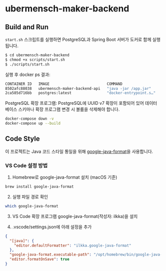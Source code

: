 # ubermensch-maker-backend

## Build and Run

`start.sh` 스크립트를 실행하면 PostgreSQL과 Spring Boot 서버가 도커로 함께 실행됩니다.

```bash
$ cd ubermensch-maker-backend
$ chmod +x scripts/start.sh
$ ./scripts/start.sh
```

실행 후 docker ps 결과:

```bash
CONTAINER ID   IMAGE                          COMMAND                  CREATED          STATUS        PORTS                    NAMES
8502afc88038   ubermensch-maker-backend-api   "java -jar /app.jar"     35 minutes ago   Up 1 second   0.0.0.0:8080->8080/tcp   api
2ca585d716bb   postgres:latest                "docker-entrypoint.s…"   35 minutes ago   Up 1 second   0.0.0.0:5432->5432/tcp   db
```

PostgreSQL 확장 프로그램:
PostgreSQL에 UUID v7 확장이 포함되어 있어 데이터베이스 스키마나 확장 프로그램 변경 시 볼륨을 삭제해야 합니다.

```bash
docker-compose down -v
docker-compose up --build
```

## Code Style

이 프로젝트는 Java 코드 스타일 통일을 위해 [google-java-format](https://github.com/google/google-java-format)을 사용합니다.

### VS Code 설정 방법

1. 	Homebrew로 google-java-format 설치 (macOS 기준)

```bash
brew install google-java-format
```

2. 실행 파일 경로 확인

```bash
which google-java-format
```

3. VS Code 확장 프로그램 google-java-format(작성자: ilkka)을 설치

4. .vscode/settings.json에 아래 설정을 추가

```json
{
  "[java]": {
    "editor.defaultFormatter": "ilkka.google-java-format"
  },
  "google-java-format.executable-path": "/opt/homebrew/bin/google-java-format",
  "editor.formatOnSave": true
}
```
